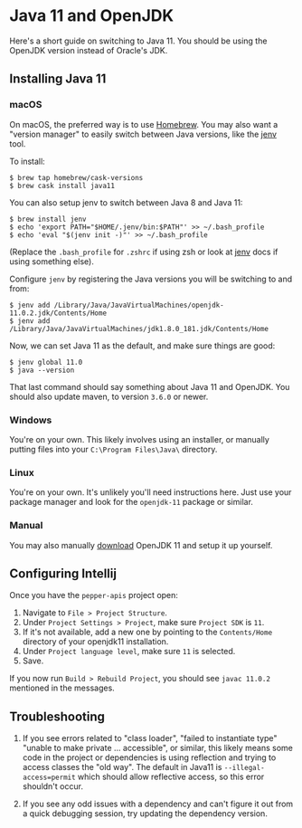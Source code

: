 # Java 11 and OpenJDK

Here's a short guide on switching to Java 11. You should be using the OpenJDK
version instead of Oracle's JDK.

## Installing Java 11

### macOS

On macOS, the preferred way is to use [Homebrew][brew]. You may also want a "version
manager" to easily switch between Java versions, like the [jenv] tool.

To install:

```
$ brew tap homebrew/cask-versions
$ brew cask install java11
```
You can also setup jenv to switch between Java 8 and Java 11:
```
$ brew install jenv
$ echo 'export PATH="$HOME/.jenv/bin:$PATH"' >> ~/.bash_profile
$ echo 'eval "$(jenv init -)"' >> ~/.bash_profile
```
(Replace the `.bash_profile` for `.zshrc` if using zsh or look at [jenv] docs if using something else).

Configure `jenv` by registering the Java versions you will be switching to and from:

```
$ jenv add /Library/Java/JavaVirtualMachines/openjdk-11.0.2.jdk/Contents/Home
$ jenv add /Library/Java/JavaVirtualMachines/jdk1.8.0_181.jdk/Contents/Home
```
Now, we can set Java 11 as the default, and make sure things are good:
```
$ jenv global 11.0
$ java --version
```

That last command should say something about Java 11 and OpenJDK. You should
also update maven, to version `3.6.0` or newer.

### Windows

You're on your own. This likely involves using an installer, or manually
putting files into your `C:\Program Files\Java\` directory.

### Linux

You're on your own. It's unlikely you'll need instructions here. Just use your
package manager and look for the `openjdk-11` package or similar.

### Manual

You may also manually [download][dl-11] OpenJDK 11 and setup it up yourself.

[brew]: https://brew.sh/
[jenv]: https://www.jenv.be/
[dl-11]: https://jdk.java.net/11/

## Configuring Intellij

Once you have the `pepper-apis` project open:

1. Navigate to `File > Project Structure`.
2. Under `Project Settings > Project`, make sure `Project SDK` is `11`.
3. If it's not available, add a new one by pointing to the `Contents/Home` directory of your openjdk11 installation.
4. Under `Project language level`, make sure `11` is selected.
5. Save.

If you now run `Build > Rebuild Project`, you should see `javac 11.0.2` mentioned in the messages.

## Troubleshooting

1. If you see errors related to "class loader", "failed to instantiate type"
"unable to make private ... accessible", or similar, this likely means some
code in the project or dependencies is using reflection and trying to access
classes the "old way". The default in Java11 is `--illegal-access=permit`
which should allow reflective access, so this error shouldn't occur.

2. If you see any odd issues with a dependency and can't figure it out from a
quick debugging session, try updating the dependency version.

